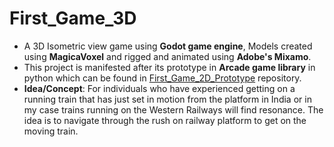 # First_Game_3D

- A 3D Isometric view game using **Godot game engine**, Models created using **MagicaVoxel** and rigged and animated using **Adobe's Mixamo**.
- This project is manifested after its prototype in **Arcade game library** in python which can be found in [First_Game_2D_Prototype](https://github.com/bottomupadvent/First_Game_2D_Prototype/tree/master) repository.
- **Idea/Concept**: For individuals who have experienced getting on a running train that has just set in motion from the platform in India or in my case trains running on the Western Railways will find resonance. 
The idea is to navigate through the rush on railway platform to get on the moving train.
